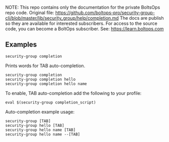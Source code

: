 <!-- note marker start -->
NOTE: This repo contains only the documentation for the private BoltsOps repo code.
Original file: https://github.com/boltops-pro/security-group-cli/blob/master/lib/security_group/help/completion.md
The docs are publish so they are available for interested subscribers.
For access to the source code, you can become a BoltOps subscriber.
See: https://learn.boltops.com

<!-- note marker end -->

## Examples

    security-group completion

Prints words for TAB auto-completion.

    security-group completion
    security-group completion hello
    security-group completion hello name

To enable, TAB auto-completion add the following to your profile:

    eval $(security-group completion_script)

Auto-completion example usage:

    security-group [TAB]
    security-group hello [TAB]
    security-group hello name [TAB]
    security-group hello name --[TAB]
